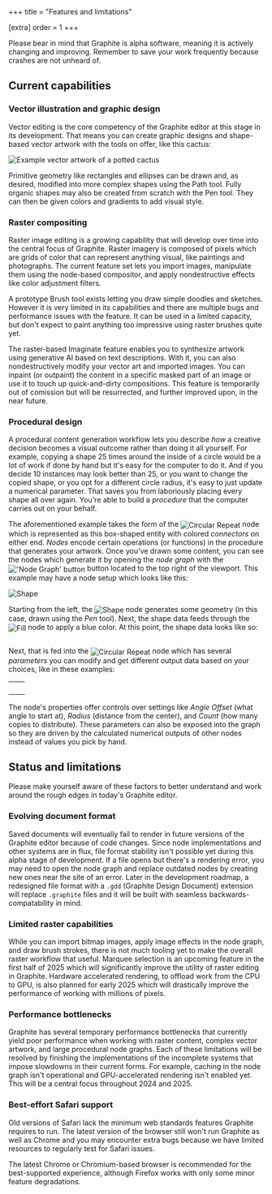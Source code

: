 +++
title = "Features and limitations"

[extra]
order = 1
+++

Please bear in mind that Graphite is alpha software, meaning it is actively changing and improving. Remember to save your work frequently because crashes are not unheard of.

## Current capabilities

### Vector illustration and graphic design

Vector editing is the core competency of the Graphite editor at this stage in its development. That means you can create graphic designs and shape-based vector artwork with the tools on offer, like this cactus:

<p><img src="https://static.graphite.rs/content/index/just-a-potted-cactus-thumbnail.avif" onerror="this.onerror = null; this.src = this.src.replace('.avif', '.png')" alt="Example vector artwork of a potted cactus" /></p>

Primitive geometry like rectangles and ellipses can be drawn and, as desired, modified into more complex shapes using the Path tool. Fully organic shapes may also be created from scratch with the Pen tool. They can then be given colors and gradients to add visual style.

### Raster compositing

Raster image editing is a growing capability that will develop over time into the central focus of Graphite. Raster imagery is composed of pixels which are grids of color that can represent anything visual, like paintings and photographs. The current feature set lets you import images, manipulate them using the node-based compositor, and apply nondestructive effects like color adjustment filters.

A prototype Brush tool exists letting you draw simple doodles and sketches. However it is very limited in its capabilities and there are multiple bugs and performance issues with the feature. It can be used in a limited capacity, but don't expect to paint anything too impressive using raster brushes quite yet.

The raster-based Imaginate feature enables you to synthesize artwork using generative AI based on text descriptions. With it, you can also nondestructively modify your vector art and imported images. You can inpaint (or outpaint) the content in a specific masked part of an image or use it to touch up quick-and-dirty compositions. This feature is temporarily out of comission but will be resurrected, and further improved upon, in the near future.

### Procedural design

A procedural content generation workflow lets you describe *how* a creative decision becomes a visual outcome rather than doing it all yourself. For example, copying a shape 25 times around the inside of a circle would be a lot of work if done by hand but it's easy for the computer to do it. And if you decide 10 instances may look better than 25, or you want to change the copied shape, or you opt for a different circle radius, it's easy to just update a numerical parameter. That saves you from laboriously placing every shape all over again. You're able to build a *procedure* that the computer carries out on your behalf.

The aforementioned example takes the form of the <img src="https://static.graphite.rs/content/learn/introduction/features-and-limitations/circular-repeat-node__2.avif" onerror="this.onerror = null; this.src = this.src.replace('.avif', '.png')" onload="this.width /= 2" style="vertical-align: middle" alt="Circular Repeat" /> node which is represented as this box-shaped entity with colored *connectors* on either end. *Nodes* encode certain operations (or functions) in the procedure that generates your artwork. Once you've drawn some content, you can see the nodes which generate it by opening the *node graph* with the <img src="https://static.graphite.rs/content/learn/introduction/features-and-limitations/node-graph-button.avif" onerror="this.onerror = null; this.src = this.src.replace('.avif', '.png')" onload="this.width /= 2" style="vertical-align: middle" alt="'Node Graph' button" /> button located to the top right of the viewport. This example may have a node setup which looks like this:

<p><img src="https://static.graphite.rs/content/learn/introduction/features-and-limitations/shape-fill-circular-repeat-layer.avif" onerror="this.onerror = null; this.src = this.src.replace('.avif', '.png')" alt="Shape" /></p>

Starting from the left, the <img src="https://static.graphite.rs/content/learn/introduction/features-and-limitations/shape-node.avif" onerror="this.onerror = null; this.src = this.src.replace('.avif', '.png')" onload="this.width /= 2" style="vertical-align: middle" alt="Shape" /> node generates some geometry (in this case, drawn using the *Pen* tool). Next, the shape data feeds through the <img src="https://static.graphite.rs/content/learn/introduction/features-and-limitations/fill-node.avif" onerror="this.onerror = null; this.src = this.src.replace('.avif', '.png')" onload="this.width /= 2" style="vertical-align: middle" alt="Fill" /> node to apply a blue color. At this point, the shape data looks like so:

<p><img src="https://static.graphite.rs/content/learn/introduction/features-and-limitations/blue-arch-shape.avif" onerror="this.onerror = null; this.src = this.src.replace('.avif', '.png')" onload="this.width /= 2" alt="" /></p>

Next, that is fed into the <img src="https://static.graphite.rs/content/learn/introduction/features-and-limitations/circular-repeat-node__2.avif" onerror="this.onerror = null; this.src = this.src.replace('.avif', '.png')" onload="this.width /= 2" style="vertical-align: middle" alt="Circular Repeat" /> node which has several *parameters* you can modify and get different output data based on your choices, like in these examples:

<style class="table-1-style">
.table-1-style + table {
	width: auto;
}

.table-1-style + table td {
	vertical-align: middle;
	text-align: center;
}
</style>

| | |
|-|-|
| <img src="https://static.graphite.rs/content/learn/introduction/features-and-limitations/circular-repeat-node-parameters-1.avif" onerror="this.onerror = null; this.src = this.src.replace('.avif', '.png')" onload="this.width /= 2" alt="" /> | <img src="https://static.graphite.rs/content/learn/introduction/features-and-limitations/circular-repeat-node-output-1.avif" onerror="this.onerror = null; this.src = this.src.replace('.avif', '.png')" onload="this.width /= 2" alt="" /> |
| <img src="https://static.graphite.rs/content/learn/introduction/features-and-limitations/circular-repeat-node-parameters-2.avif" onerror="this.onerror = null; this.src = this.src.replace('.avif', '.png')" onload="this.width /= 2" alt="" /> | <img src="https://static.graphite.rs/content/learn/introduction/features-and-limitations/circular-repeat-node-output-2.avif" onerror="this.onerror = null; this.src = this.src.replace('.avif', '.png')" onload="this.width /= 2" alt="" /> |
| <img src="https://static.graphite.rs/content/learn/introduction/features-and-limitations/circular-repeat-node-parameters-3.avif" onerror="this.onerror = null; this.src = this.src.replace('.avif', '.png')" onload="this.width /= 2" alt="" /> | <img src="https://static.graphite.rs/content/learn/introduction/features-and-limitations/circular-repeat-node-output-3.avif" onerror="this.onerror = null; this.src = this.src.replace('.avif', '.png')" onload="this.width /= 2" alt="" /> |
| <img src="https://static.graphite.rs/content/learn/introduction/features-and-limitations/circular-repeat-node-parameters-4.avif" onerror="this.onerror = null; this.src = this.src.replace('.avif', '.png')" onload="this.width /= 2" alt="" /> | <img src="https://static.graphite.rs/content/learn/introduction/features-and-limitations/circular-repeat-node-output-4.avif" onerror="this.onerror = null; this.src = this.src.replace('.avif', '.png')" onload="this.width /= 2" alt="" /> |

The node's properties offer controls over settings like *Angle Offset* (what angle to start at), *Radius* (distance from the center), and *Count* (how many copies to distribute). These parameters can also be exposed into the graph so they are driven by the calculated numerical outputs of other nodes instead of values you pick by hand.

## Status and limitations

Please make yourself aware of these factors to better understand and work around the rough edges in today's Graphite editor.

### Evolving document format

Saved documents will eventually fail to render in future versions of the Graphite editor because of code changes. Since node implementations and other systems are in flux, file format stability isn't possible yet during this alpha stage of development. If a file opens but there's a rendering error, you may need to open the node graph and replace outdated nodes by creating new ones near the site of an error. Later in the development roadmap, a redesigned file format with a `.gdd` (Graphite Design Document) extension will replace `.graphite` files and it will be built with seamless backwards-compatability in mind.

### Limited raster capabilities

While you can import bitmap images, apply image effects in the node graph, and draw brush strokes, there is not much tooling yet to make the overall raster workflow that useful. Marquee selection is an upcoming feature in the first half of 2025 which will significantly improve the utility of raster editing in Graphite. Hardware accelerated rendering, to offload work from the CPU to GPU, is also planned for early 2025 which will drastically improve the performance of working with millions of pixels.

### Performance bottlenecks

Graphite has several temporary performance bottlenecks that currently yield poor performance when working with raster content, complex vector artwork, and large procedural node graphs. Each of these limitations will be resolved by finishing the implementations of the incomplete systems that impose slowdowns in their current forms. For example, caching in the node graph isn't operational and GPU-accelerated rendering isn't enabled yet. This will be a central focus throughout 2024 and 2025.

### Best-effort Safari support

Old versions of Safari lack the minimum web standards features Graphite requires to run. The latest version of the browser still won't run Graphite as well as Chrome and you may encounter extra bugs because we have limited resources to regularly test for Safari issues.

The latest Chrome or Chromium-based browser is recommended for the best-supported experience, although Firefox works with only some minor feature degradations.
